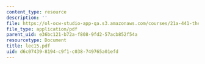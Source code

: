 ```yaml
---
content_type: resource
description: ''
file: https://ol-ocw-studio-app-qa.s3.amazonaws.com/courses/21a-441-the-conquest-of-america-spring-2004/d6c074398194c9f1c038749765a01efd_lec15.pdf
file_type: application/pdf
parent_uid: e36bc121-b72a-f808-9fd2-57acb852f54a
resourcetype: Document
title: lec15.pdf
uid: d6c07439-8194-c9f1-c038-749765a01efd
---
```

